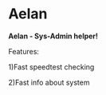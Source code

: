 # Aelan
**Aelan - Sys-Admin helper!**

Features:

  1)Fast speedtest checking
  
  2)Fast info about system
